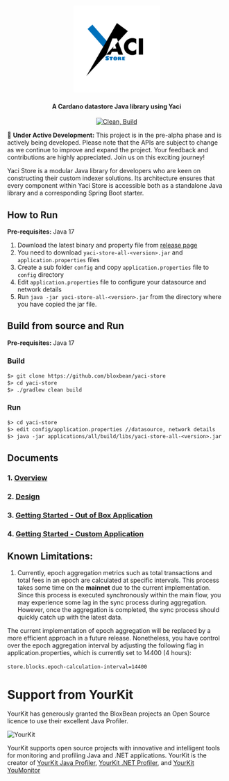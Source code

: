 <div align="center">
<img src="static/YaciStore.png" width="200">

<h4>A Cardano datastore Java library using Yaci</h4>

[![Clean, Build](https://github.com/bloxbean/yaci-store/actions/workflows/build.yml/badge.svg)](https://github.com/bloxbean/yaci-store/actions/workflows/build.yml)
</div>

🔧 **Under Active Development:** This project is in the pre-alpha phase and is actively being developed. Please note that the APIs are subject to change as we continue to improve and expand the project. Your feedback and contributions are highly appreciated. Join us on this exciting journey!

Yaci Store is a modular Java library for developers who are keen on constructing their custom indexer solutions.
Its architecture ensures that every component within Yaci Store is accessible both as a standalone Java library and a
corresponding Spring Boot starter.

## How to Run 

**Pre-requisites:** Java 17

1. Download the latest binary and property file from [release page](https://github.com/bloxbean/yaci-store/releases)
2. You need to download ``yaci-store-all-<version>.jar`` and ``application.properties`` files
3. Create a sub folder ``config`` and copy ``application.properties`` file to ``config`` directory
4. Edit ``application.properties`` file to configure your datasource and network details
5. Run ``java -jar yaci-store-all-<version>.jar`` from the directory where you have copied the jar file.

## Build from source and Run 

**Pre-requisites:** Java 17

### Build

```
$> git clone https://github.com/bloxbean/yaci-store
$> cd yaci-store
$> ./gradlew clean build
```

### Run

```
$> cd yaci-store
$> edit config/application.properties //datasource, network details
$> java -jar applications/all/build/libs/yaci-store-all-<version>.jar
```

## Documents

### 1. [Overview](./docs/overview.md)
### 2. [Design](./docs/design.md)
### 3. [Getting Started - Out of Box Application](./docs/getting-started-out-of-box.md)
### 4. [Getting Started - Custom Application](./docs/getting-started-as-library.md)

## Known Limitations:

1. Currently, epoch aggregation metrics such as total transactions and total fees in an epoch are calculated at specific intervals.
This process takes some time on the **mainnet** due to the current implementation. Since this process is executed synchronously within the main flow, 
you may experience some lag in the sync process during aggregation. However, once the aggregation is completed, the sync process should quickly catch up with the latest data.

The current implementation of epoch aggregation will be replaced by a more efficient approach in a future release. 
Nonetheless, you have control over the epoch aggregation interval by adjusting the following flag in application.properties, which is currently set to 14400 (4 hours):

``` store.blocks.epoch-calculation-interval=14400 ```

# Support from YourKit

YourKit has generously granted the BloxBean projects an Open Source licence to use their excellent Java Profiler.

![YourKit](https://www.yourkit.com/images/yklogo.png)

YourKit supports open source projects with innovative and intelligent tools
for monitoring and profiling Java and .NET applications.
YourKit is the creator of <a href="https://www.yourkit.com/java/profiler/">YourKit Java Profiler</a>,
<a href="https://www.yourkit.com/.net/profiler/">YourKit .NET Profiler</a>,
and <a href="https://www.yourkit.com/youmonitor/">YourKit YouMonitor</a>
